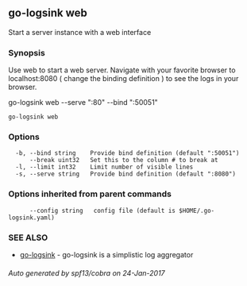 ## go-logsink web

Start a server instance with a web interface

### Synopsis


Use web to start a web server. Navigate with your favorite
browser to localhost:8080 ( change the binding definition )
to see the logs in your browser.

  go-logsink web --serve ":80" --bind ":50051"

```
go-logsink web
```

### Options

```
  -b, --bind string    Provide bind definition (default ":50051")
      --break uint32   Set this to the column # to break at
  -l, --limit int32    Limit number of visible lines
  -s, --serve string   Provide bind definition (default ":8080")
```

### Options inherited from parent commands

```
      --config string   config file (default is $HOME/.go-logsink.yaml)
```

### SEE ALSO
* [go-logsink](go-logsink.md)	 - go-logsink is a simplistic log aggregator

###### Auto generated by spf13/cobra on 24-Jan-2017
